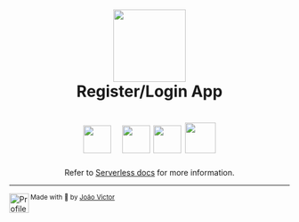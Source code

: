 <div align="center">

  <h1><img src="https://image.flaticon.com/icons/png/512/3039/3039423.png" height=130 /><br/>Register/Login App</h1>
    
<h1>
  <img src="https://cdn.jsdelivr.net/gh/devicons/devicon/icons/typescript/typescript-plain.svg" height=50 /> &nbsp;
  <img src="https://gitlab.com/uploads/-/system/project/avatar/15112583/serverless_framework.png" height=50 />
  <img src="https://azure.microsoft.com/svghandler/functions?width=600&height=315" height=50 />
  <img src="https://cdn.jsdelivr.net/gh/devicons/devicon/icons/mongodb/mongodb-original.svg" height=55 />
</h1>

Refer to [Serverless docs](https://serverless.com/framework/docs/providers/azure/guide/intro/) for more information.

</div>

---

<div>
  <img align="left" src="https://i.imgur.com/ufUYAFh.png" width=35 alt="Profile"/>
  <sub>Made with 💙 by <a href="https://github.com/joaovictornsv">João Victor</a></sub>
</div>
